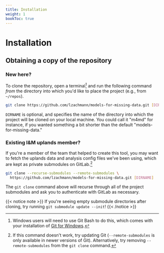 ```yaml
---
title: Installation
weight: 1
bookToc: true
---
```


# Installation

## Obtaining a copy of the repository

### New here?
To clone the repository, open a terminal[^1] and run the following command _from_ the directory into which you'd like to place the project (e.g., from `~/repos`).
```sh
git clone https://github.com/lzachmann/models-for-missing-data.git [DIRNAME]
```

`DIRNAME` is optional, and specifies the name of the directory into which the project will be cloned on your local machine. You could call it "m4md" for instance, if you wanted something a bit shorter than the default "models-for-missing-data."

### Existing I&M uplands member?
If you're a member of the team that helped to create this tool, you may want to fetch the uplands data and analysis config files we've been using, which are kept as private submodules on GitLab.[^2]
```sh
git clone --recurse-submodules --remote-submodules \
  https://github.com/lzachmann/models-for-missing-data.git [DIRNAME]
```
The `git clone` command above will recurse through all of the project submodules and ask you to authenticate with GitLab as necessary.

[^1]: Windows users will need to use Git Bash to do this, which comes with your installation of [Git for Windows](https://gitforwindows.org/).
[^2]: If this command doesn't work, try updating Git (`--remote-submodules` is only available in newer versions of Git). Alternatively, try removing `--remote-submodules` from the `git clone` command.

{{< notice note >}}
If you're seeing empty submodule directories after cloning, try running `git submodule update --init`!
{{< /notice >}}